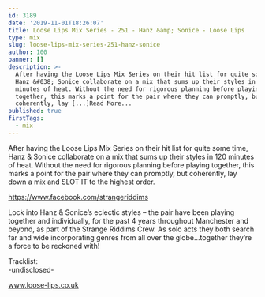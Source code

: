 ```yaml
---
id: 3189
date: '2019-11-01T18:26:07'
title: Loose Lips Mix Series - 251 - Hanz &amp; Sonice - Loose Lips
type: mix
slug: loose-lips-mix-series-251-hanz-sonice
author: 100
banner: []
description: >-
  After having the Loose Lips Mix Series on their hit list for quite some time,
  Hanz &#038; Sonice collaborate on a mix that sums up their styles in 120
  minutes of heat. Without the need for rigorous planning before playing
  together, this marks a point for the pair where they can promptly, but
  coherently, lay [...]Read More...
published: true
firstTags:
  - mix
---
```

After having the Loose Lips Mix Series on their hit list for quite some time, Hanz & Sonice collaborate on a mix that sums up their styles in 120 minutes of heat. Without the need for rigorous planning before playing together, this marks a point for the pair where they can promptly, but coherently, lay down a mix and SLOT IT to the highest order.

https://www.facebook.com/strangeriddims

Lock into Hanz & Sonice’s eclectic styles – the pair have been playing together and individually, for the past 4 years throughout Manchester and beyond, as part of the Strange Riddims Crew. As solo acts they both search far and wide incorporating genres from all over the globe…together they’re a force to be reckoned with!

Tracklist:  
\-undisclosed-

www.loose-lips.co.uk